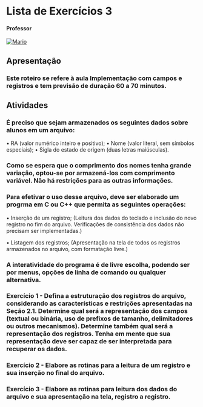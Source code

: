 # Lista de Exercícios 3

#### Professor
[![Mario](https://img.shields.io/badge/Mario_San_Felice-%2300599C.svg?style=for-the-badge&logo=GoogleScholar&logoColor=white)](https://site.dc.ufscar.br/docente/5cee7e5d48365a001679f750)


## Apresentação
### Este roteiro se refere à aula Implementação com campos e registros e tem previsão de duração 60 a 70 minutos.

## Atividades
### É preciso que sejam armazenados os seguintes dados sobre alunos em um arquivo:
 • RA (valor numérico inteiro e positivo);
 • Nome (valor literal, sem símbolos especiais);
 • Sigla do estado de origem (duas letras maiúsculas).
### Como se espera que o comprimento dos nomes tenha grande variação, optou-se por armazená-los com comprimento variável. Não há restrições para as outras informações.
### Para efetivar o uso desse arquivo, deve ser elaborado um progrma em C ou C++ que permita as seguintes operações:
 • Inserção de um registro; (Leitura dos dados do teclado e inclusão do novo registro no fim do arquivo. Verificações de consistência dos dados não precisam ser implementadas.)

 • Listagem dos registros; (Apresentação na tela de todos os registros armazenados no arquivo, com formatação livre.)
### A interatividade do programa é de livre escolha, podendo ser por menus, opções de linha de comando ou qualquer alternativa.

### **Exercício 1** - Defina a estruturação dos registros do arquivo, considerando as características e restrições apresentadas na Seção 2.1. Determine qual será a representação dos campos (textual ou binária, uso de prefixos de tamanho, delimitadores ou outros mecanismos). Determine também qual será a representação dos registros. Tenha em mente que sua representação deve ser capaz de ser interpretada para recuperar os dados.

### **Exercício 2** - Elabore as rotinas para a leitura de um registro e sua inserção no final do arquivo.

### **Exercício 3** - Elabore as rotinas para leitura dos dados do arquivo e sua apresentação na tela, registro a registro.
